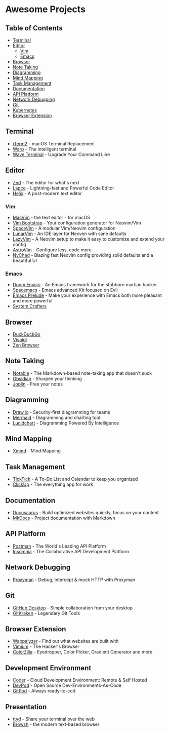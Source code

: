# Awesome Projects

## Table of Contents

- [Terminal](#terminal)
- [Editor](#editor)
  - [Vim](#vim)
  - [Emacs](#emacs)
- [Browser](#browser)
- [Note Taking](#note-taking)
- [Diagramming](#diagramming)
- [Mind Mapping](#mind-mapping)
- [Task Management](#task-management)
- [Documentation](#documentation)
- [API Platform](#api-platform)
- [Network Debugging](#network-debugging)
- [Git](#git)
- [Kubernetes](#kubernetes)
- [Browser Extension](#browser-extension)

## Terminal

- [iTerm2](https://iterm2.com) - macOS Terminal Replacement
- [Warp](https://www.warp.dev) - The intelligent terminal
- [Wave Terminal](https://www.waveterm.dev) - Upgrade Your Command Line

## Editor

- [Zed](https://zed.dev) - The editor for what's next
- [Lapce](https://lap.dev/lapce) - Lightning-fast and Powerful Code Editor
- [Helix](https://helix-editor.com) - A post-modern text editor

### Vim

- [MacVim](https://macvim.org) - the text editor - for macOS
- [Vim Bootstrap](https://vim-bootstrap.com) - Your configuration generator for Neovim/Vim
- [SpaceVim](https://spacevim.org) - A modular Vim/Neovim configuration
- [LunarVim](https://www.lunarvim.org) - An IDE layer for Neovim with sane defaults
- [LazyVim](https://www.lazyvim.org) - A Neovim setup to make it easy to customize and extend your config
- [AstroVim](https://astronvim.com) - Configure less, code more
- [NvChad](https://nvchad.com) - Blazing fast Neovim config providing solid defaults and a beautiful UI

### Emacs

- [Doom Emacs](https://github.com/doomemacs/doomemacs) - An Emacs framework for the stubborn martian hacker
- [Spacemacs](https://www.spacemacs.org) - Emacs advanced Kit focused on Evil
- [Emacs Prelude](https://prelude.emacsredux.com) - Make your experience with Emacs both more pleasant and more powerful
- [System Crafters](https://systemcrafters.net)

## Browser

- [DuckDuckGo](https://duckduckgo.com)
- [Vivaldi](https://vivaldi.com)
- [Zen Browser](https://zen-browser.app)

## Note Taking

- [Notable](https://notable.app) - The Markdown-based note-taking app that doesn't suck
- [Obsidian](https://obsidian.md) - Sharpen your thinking
- [Joplin](https://joplinapp.org) - Free your notes

## Diagramming

- [Draw.io](https://www.drawio.com) - Security-first diagramming for teams
- [Mermaid](https://mermaid.js.org) - Diagramming and charting tool
- [Lucidchart](https://www.lucidchart.com) - Diagramming Powered By Intelligence

## Mind Mapping

- [Xmind](https://xmind.com) - Mind Mapping

## Task Management

- [TickTick](https://ticktick.com) - A To-Do List and Calendar to keep you organized
- [ClickUp](https://clickup.com) - The everything app for work

## Documentation

- [Docusaurus](https://docusaurus.io) - Build optimized websites quickly, focus on your content
- [MkDocs](https://www.mkdocs.org) - Project documentation with Markdown

## API Platform

- [Postman](https://www.postman.com) - The World's Leading API Platform
- [Insomnia](https://insomnia.rest) - The Collaborative API Development Platform

## Network Debugging

- [Proxyman](https://proxyman.com) - Debug, intercept & mock HTTP with Proxyman

## Git

- [GitHub Desktop](https://github.com/apps/desktop) - Simple collaboration from your desktop
- [GitKraken](https://www.gitkraken.com) - Legendary Git Tools

## Browser Extension

- [Wappalyzer](https://www.wappalyzer.com) - Find out what websites are built with
- [Vimium](https://vimium.github.io) - The Hacker's Browser
- [ColorZilla](https://www.colorzilla.com) - Eyedropper, Color Picker, Gradient Generator and more

## Development Environment

- [Coder](https://coder.com) - Cloud Development Environment: Remote & Self Hosted
- [DevPod](https://devpod.sh) - Open Source Dev-Environments-As-Code
- [GitPod](https://www.gitpod.io) - Always ready-to-cod

## Presentation

- [ttyd](https://tsl0922.github.io/ttyd) - Share your terminal over the web
- [Browsh](https://www.brow.sh) - the modern text-based browser
